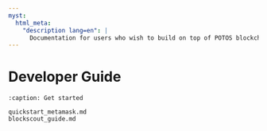 ```yaml
---
myst:
  html_meta:
    "description lang=en": |
      Documentation for users who wish to build on top of POTOS blockchain.
---
```


# Developer Guide

```{toctree}
:caption: Get started

quickstart_metamask.md
blockscout_guide.md
```
